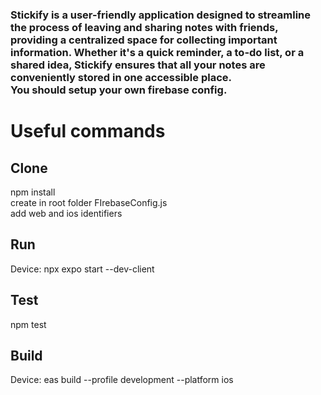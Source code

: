 ### Stickify is a user-friendly application designed to streamline the process of leaving and sharing notes with friends, providing a centralized space for collecting important information. Whether it's a quick reminder, a to-do list, or a shared idea, Stickify ensures that all your notes are conveniently stored in one accessible place. </br> You should setup your own firebase config.


# Useful commands
## Clone
npm install</br>
create in root folder FIrebaseConfig.js</br>
add web and ios identifiers</br>

## Run
Device: npx expo start --dev-client

## Test
npm test

## Build
Device: eas build --profile development --platform ios